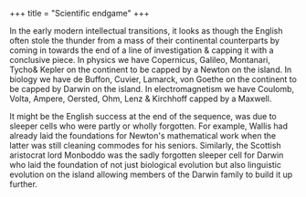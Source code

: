 +++
title = "Scientific endgame"
+++

In the early modern intellectual transitions, it looks as though the English often stole the thunder from a mass of their continental counterparts by coming in towards the end of a line of investigation & capping it with a conclusive piece. In physics we have Copernicus, Galileo, Montanari, Tycho& Kepler on the continent to be capped by a Newton on the island. In biology we have de Buffon, Cuvier, Lamarck, von Goethe on the continent to be capped by Darwin on the island. In electromagnetism we have Coulomb, Volta, Ampere, Oersted, Ohm, Lenz & Kirchhoff capped by a Maxwell. 

It might be the English success at the end of the sequence, was due to sleeper cells who were partly or wholly forgotten. For example, Wallis had already laid the foundations for Newton's mathematical work when the latter was still cleaning commodes for his seniors. Similarly, the Scottish aristocrat lord Monboddo was the sadly forgotten sleeper cell for Darwin who laid the foundation of not just biological evolution but also linguistic evolution on the island allowing members of the Darwin family to build it up further. 

